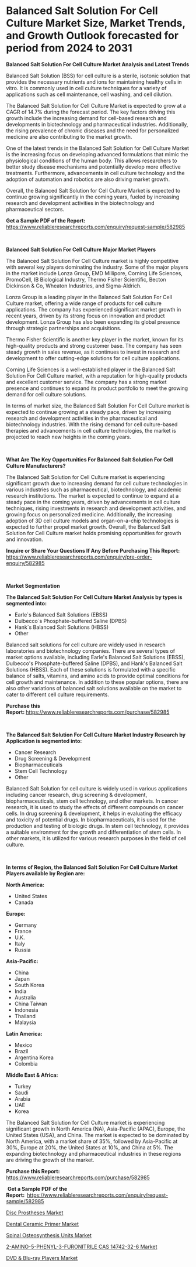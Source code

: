 <p><h1>Balanced Salt Solution For Cell Culture Market Size, Market Trends, and Growth Outlook forecasted for period from 2024 to 2031</h1></p><p><strong>Balanced Salt Solution For Cell Culture Market Analysis and Latest Trends</strong></p>
<p><p>Balanced Salt Solution (BSS) for cell culture is a sterile, isotonic solution that provides the necessary nutrients and ions for maintaining healthy cells in vitro. It is commonly used in cell culture techniques for a variety of applications such as cell maintenance, cell washing, and cell dilution.</p><p>The Balanced Salt Solution for Cell Culture Market is expected to grow at a CAGR of 14.7% during the forecast period. The key factors driving this growth include the increasing demand for cell-based research and developments in biotechnology and pharmaceutical industries. Additionally, the rising prevalence of chronic diseases and the need for personalized medicine are also contributing to the market growth.</p><p>One of the latest trends in the Balanced Salt Solution for Cell Culture Market is the increasing focus on developing advanced formulations that mimic the physiological conditions of the human body. This allows researchers to better study disease mechanisms and potentially develop more effective treatments. Furthermore, advancements in cell culture technology and the adoption of automation and robotics are also driving market growth.</p><p>Overall, the Balanced Salt Solution for Cell Culture Market is expected to continue growing significantly in the coming years, fueled by increasing research and development activities in the biotechnology and pharmaceutical sectors.</p></p>
<p><strong>Get a Sample PDF of the Report:&nbsp;</strong> <a href="https://www.reliableresearchreports.com/enquiry/request-sample/582985">https://www.reliableresearchreports.com/enquiry/request-sample/582985</a></p>
<p>&nbsp;</p>
<p><strong>Balanced Salt Solution For Cell Culture Major Market Players</strong></p>
<p><p>The Balanced Salt Solution For Cell Culture market is highly competitive with several key players dominating the industry. Some of the major players in the market include Lonza Group, EMD Millipore, Corning Life Sciences, PromoCell, IB Biological Industry, Thermo Fisher Scientific, Becton Dickinson & Co, Wheaton Industries, and Sigma-Aldrich.</p><p>Lonza Group is a leading player in the Balanced Salt Solution For Cell Culture market, offering a wide range of products for cell culture applications. The company has experienced significant market growth in recent years, driven by its strong focus on innovation and product development. Lonza Group has also been expanding its global presence through strategic partnerships and acquisitions.</p><p>Thermo Fisher Scientific is another key player in the market, known for its high-quality products and strong customer base. The company has seen steady growth in sales revenue, as it continues to invest in research and development to offer cutting-edge solutions for cell culture applications.</p><p>Corning Life Sciences is a well-established player in the Balanced Salt Solution For Cell Culture market, with a reputation for high-quality products and excellent customer service. The company has a strong market presence and continues to expand its product portfolio to meet the growing demand for cell culture solutions.</p><p>In terms of market size, the Balanced Salt Solution For Cell Culture market is expected to continue growing at a steady pace, driven by increasing research and development activities in the pharmaceutical and biotechnology industries. With the rising demand for cell culture-based therapies and advancements in cell culture technologies, the market is projected to reach new heights in the coming years.</p></p>
<p>&nbsp;</p>
<p><strong>What Are The Key Opportunities For Balanced Salt Solution For Cell Culture Manufacturers?</strong></p>
<p><p>The Balanced Salt Solution for Cell Culture market is experiencing significant growth due to increasing demand for cell culture technologies in various industries such as pharmaceutical, biotechnology, and academic research institutions. The market is expected to continue to expand at a steady pace in the coming years, driven by advancements in cell culture techniques, rising investments in research and development activities, and growing focus on personalized medicine. Additionally, the increasing adoption of 3D cell culture models and organ-on-a-chip technologies is expected to further propel market growth. Overall, the Balanced Salt Solution for Cell Culture market holds promising opportunities for growth and innovation.</p></p>
<p><strong>Inquire or Share Your Questions If Any Before Purchasing This Report:</strong> <a href="https://www.reliableresearchreports.com/enquiry/pre-order-enquiry/582985">https://www.reliableresearchreports.com/enquiry/pre-order-enquiry/582985</a></p>
<p>&nbsp;</p>
<p><strong>Market Segmentation</strong></p>
<p><strong>The Balanced Salt Solution For Cell Culture Market Analysis by types is segmented into:</strong></p>
<p><ul><li>Earle`s Balanced Salt Solutions (EBSS)</li><li>Dulbecco`s Phosphate-buffered Saline (DPBS)</li><li>Hank`s Balanced Salt Solutions (HBSS)</li><li>Other</li></ul></p>
<p><p>Balanced salt solutions for cell culture are widely used in research laboratories and biotechnology companies. There are several types of market options available, including Earle's Balanced Salt Solutions (EBSS), Dulbecco's Phosphate-buffered Saline (DPBS), and Hank's Balanced Salt Solutions (HBSS). Each of these solutions is formulated with a specific balance of salts, vitamins, and amino acids to provide optimal conditions for cell growth and maintenance. In addition to these popular options, there are also other variations of balanced salt solutions available on the market to cater to different cell culture requirements.</p></p>
<p><strong>Purchase this Report:&nbsp;</strong><a href="https://www.reliableresearchreports.com/purchase/582985">https://www.reliableresearchreports.com/purchase/582985</a></p>
<p>&nbsp;</p>
<p><strong>The Balanced Salt Solution For Cell Culture Market Industry Research by Application is segmented into:</strong></p>
<p><ul><li>Cancer Research</li><li>Drug Screening & Development</li><li>Biopharmaceuticals</li><li>Stem Cell Technology</li><li>Other</li></ul></p>
<p><p>Balanced Salt Solution for cell culture is widely used in various applications including cancer research, drug screening & development, biopharmaceuticals, stem cell technology, and other markets. In cancer research, it is used to study the effects of different compounds on cancer cells. In drug screening & development, it helps in evaluating the efficacy and toxicity of potential drugs. In biopharmaceuticals, it is used for the production and testing of biologic drugs. In stem cell technology, it provides a suitable environment for the growth and differentiation of stem cells. In other markets, it is utilized for various research purposes in the field of cell culture.</p></p>
<p>&nbsp;</p>
<p><strong>In terms of Region, the Balanced Salt Solution For Cell Culture Market Players available by Region are:</strong></p>
<p>
    <p> <strong> North America: </strong>
        <ul>
            <li>United States</li>
            <li>Canada</li>
        </ul>
        </p> 
    <p> <strong> Europe: </strong>
        <ul>
            <li>Germany</li>
            <li>France</li>
            <li>U.K.</li>
            <li>Italy</li>
            <li>Russia</li>
        </ul>
        </p> 
    <p> <strong> Asia-Pacific: </strong>
        <ul>
            <li>China</li>
            <li>Japan</li>
            <li>South Korea</li>
            <li>India</li>
            <li>Australia</li>
            <li>China Taiwan</li>
            <li>Indonesia</li>
            <li>Thailand</li>
            <li>Malaysia</li>
        </ul>
        </p> 
    <p> <strong> Latin America: </strong>
        <ul>
            <li>Mexico</li>
            <li>Brazil</li>
            <li>Argentina Korea</li>
            <li>Colombia</li>
        </ul>
        </p> 
    <p> <strong> Middle East & Africa: </strong>
        <ul>
            <li>Turkey</li>
            <li>Saudi</li>
            <li>Arabia</li>
            <li>UAE</li>
            <li>Korea</li>
        </ul>
    </p>
    </p>
<p><p>The Balanced Salt Solution for Cell Culture market is experiencing significant growth in North America (NA), Asia-Pacific (APAC), Europe, the United States (USA), and China. The market is expected to be dominated by North America, with a market share of 35%, followed by Asia-Pacific at 30%, Europe at 20%, the United States at 10%, and China at 5%. The expanding biotechnology and pharmaceutical industries in these regions are driving the growth of the market.</p></p>
<p><strong>Purchase this Report: </strong><a href="https://www.reliableresearchreports.com/purchase/582985">https://www.reliableresearchreports.com/purchase/582985</a></p>
<p>&nbsp;<strong>Get a Sample PDF of the Report:&nbsp;&nbsp;</strong><a href="https://www.reliableresearchreports.com/enquiry/request-sample/582985">https://www.reliableresearchreports.com/enquiry/request-sample/582985</a></p>
<p><strong></strong></p>
<p><p><a href="https://medium.com/@paulbryant18/disc-prostheses-market-the-key-to-successful-business-strategy-forecast-till-2031-305f89001476">Disc Prostheses Market</a></p><p><a href="https://medium.com/@paulbryant18/dental-ceramic-primer-market-analysis-its-cagr-market-segmentation-and-global-industry-overview-1b1a2b30b115">Dental Ceramic Primer Market</a></p><p><a href="https://medium.com/@paulbryant18/spinal-osteosynthesis-units-market-exploring-market-share-market-trends-and-future-growth-74da91387eea">Spinal Osteosynthesis Units Market</a></p><p><a href="https://github.com/mauripalmi/Market-Research-Report-List-2/blob/main/2-amino-5-phenyl-3-furonitrile-cas-14742-32-6-market.md">2-AMINO-5-PHENYL-3-FURONITRILE CAS 14742-32-6 Market</a></p><p><a href="https://github.com/gulaimolin/Market-Research-Report-List-3/blob/main/dvd-blu-ray-players-market.md">DVD & Blu-ray Players Market</a></p></p>